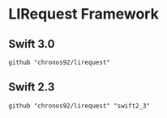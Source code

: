 # LIRequest Framework

## Swift 3.0
```
github "chronos92/lirequest"
```

## Swift 2.3

```
github "chronos92/lirequest" "swift2_3"
```

